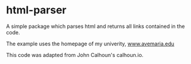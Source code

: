 # html-parser

A simple package which parses html and returns all links contained in the code.

The example uses the homepage of my univerity, www.avemaria.edu

This code was adapted from John Calhoun's calhoun.io.
